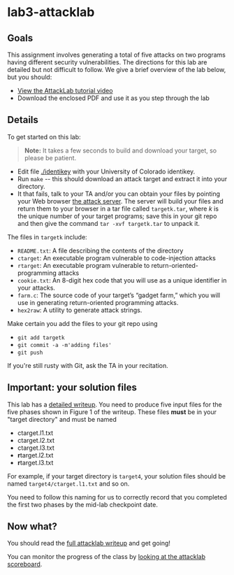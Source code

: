 # lab3-attacklab

## Goals
This assignment involves generating a total of five attacks on two programs having different security vulnerabilities.  The directions for this lab are detailed but not difficult to follow. We give a brief overview of the lab below, but you should:

* [View the AttackLab tutorial video](https://www.youtube.com/watch?v=ogqpJj_YQGQ)
* Download the enclosed PDF and use it as you step through the lab

## Details

To get started on this lab:

> **Note:** It takes a few seconds to build and download your target, so please be patient.
* Edit file [./identikey](./identikey) with your University of Colorado identikey.
* Run `make` -- this should download an attack target and extract it into your directory.
* It that fails, talk to your TA and/or you can obtain your files by pointing your Web browser [the attack server](http://cs2400.cs.colorado.edu:15513/). The server will build your files and return them to your browser in a tar file called `targetk.tar`, where *k* is the unique number of your target programs; save this in your git repo and then give the command `tar -xvf targetk.tar` to unpack it.

The files in `targetk` include:
* `README.txt`: A file describing the contents of the directory
* `ctarget`: An executable program vulnerable to code-injection attacks
* `rtarget`: An executable program vulnerable to return-oriented-programming attacks
* `cookie.txt`: An 8-digit hex code that you will use as a unique identifier in your attacks.
* `farm.c`: The source code of your target’s “gadget farm,” which you will use in generating return-oriented programming attacks.
* `hex2raw`: A utility to generate attack strings.

Make certain you add the files to your git repo using
* `git add targetk`
* `git commit -a -m'adding files'`
* `git push`

If you're still rusty with Git, ask the TA in your recitation.

## Important: your solution files

This lab has a [detailed writeup](attacklab.pdf). You need to produce five input files for the five phases shown in Figure 1 of the writeup. These files **must** be in your "target directory" and must be named
* ctarget.l1.txt
* ctarget.l2.txt
* ctarget.l3.txt
* **r**target.l2.txt
* **r**target.l3.txt

For example, if your target directory is `target4`, your solution
files should be named `target4/ctarget.l1.txt` and so on.

You need to follow this naming for us to correctly record that you completed
the first two phases by the mid-lab checkpoint date.

## Now what?

You should read the [full attacklab writeup](attacklab.pdf) and get going!

You can monitor the progress of the class by [looking at the attacklab scoreboard](http://cs2400.cs.colorado.edu:15513/scoreboard).
